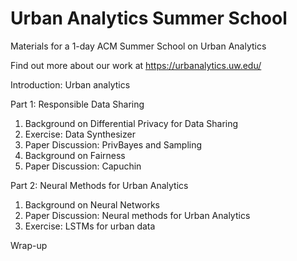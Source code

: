 # Urban Analytics Summer School
Materials for a 1-day ACM Summer School on Urban Analytics

Find out more about our work at https://urbanalytics.uw.edu/

Introduction: Urban analytics

Part 1: Responsible Data Sharing
1. Background on Differential Privacy for Data Sharing
1. Exercise: Data Synthesizer 
1. Paper Discussion: PrivBayes and Sampling
1. Background on Fairness
1. Paper Discussion: Capuchin

Part 2: Neural Methods for Urban Analytics
1. Background on Neural Networks
1. Paper Discussion: Neural methods for Urban Analytics
1. Exercise: LSTMs for urban data

Wrap-up
